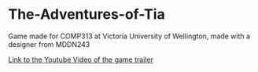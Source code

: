 # The-Adventures-of-Tia
Game made for COMP313 at Victoria University of Wellington, made with a designer from MDDN243

[Link to the Youtube Video of the game trailer ](https://youtu.be/Uow74Ck6aNY)
